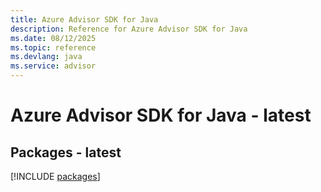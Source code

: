 ```yaml
---
title: Azure Advisor SDK for Java
description: Reference for Azure Advisor SDK for Java
ms.date: 08/12/2025
ms.topic: reference
ms.devlang: java
ms.service: advisor
---
```

# Azure Advisor SDK for Java - latest
## Packages - latest
[!INCLUDE [packages](advisor-index.md)]